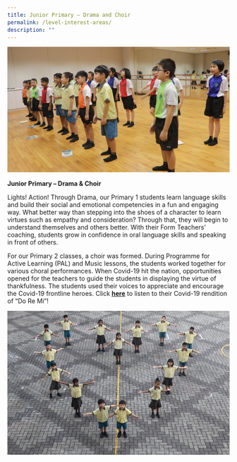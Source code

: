 ```yaml
---
title: Junior Primary – Drama and Choir
permalink: /level-interest-areas/
description: ""
---
```

![](/images/2q.png)

<p><strong>Junior Primary &ndash; Drama &amp; Choir</strong></p>
<p>Lights! Action! Through Drama, our Primary 1 students learn language skills and build their social and emotional competencies in a fun and engaging way. What better way than stepping into the shoes of a character to learn virtues such as empathy and consideration? Through that, they will begin to understand themselves and others better. With their Form Teachers&rsquo; coaching, students grow in confidence in oral language skills and speaking in front of others.</p>
<p>For our Primary 2 classes, a choir was formed. During Programme for Active Learning (PAL) and Music lessons, the students worked together for various choral performances. When Covid-19 hit the nation, opportunities opened for the teachers to guide the students in displaying the virtue of thankfulness. The students used their voices to appreciate and encourage the Covid-19 frontline heroes. Click&nbsp;<a href="https://www.youtube.com/watch?v=LFHBLIMXzv0"><strong><u>here</u></strong></a>&nbsp;to listen to their Covid-19 rendition of &ldquo;Do Re Mi&rdquo;!</p>

![](/images/1q.png)
